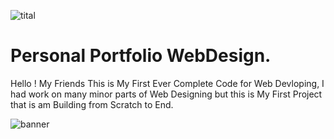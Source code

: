 ![tital](https://user-images.githubusercontent.com/91774226/187524251-4e29c2d5-c843-408a-8400-eca81df47948.png)

# Personal Portfolio WebDesign.

Hello ! My Friends This is My First Ever Complete Code for Web Devloping, I had work on many minor parts of Web Designing but this is My First Project that is am Building from Scratch to End.

                                                                                                                           
![banner](https://user-images.githubusercontent.com/91774226/187523237-b03d9a22-0559-450b-aed9-e91aaa1536dc.png)
